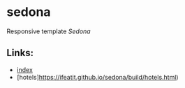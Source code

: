 # sedona
Responsive template *Sedona*


## Links:

- [index](https://ifeatit.github.io/sedona/build/index.html)
- [hotels]https://ifeatit.github.io/sedona/build/hotels.html)


